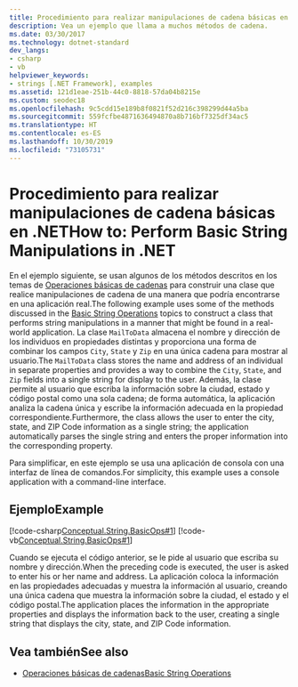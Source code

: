 ```yaml
---
title: Procedimiento para realizar manipulaciones de cadena básicas en .NET
description: Vea un ejemplo que llama a muchos métodos de cadena.
ms.date: 03/30/2017
ms.technology: dotnet-standard
dev_langs:
- csharp
- vb
helpviewer_keywords:
- strings [.NET Framework], examples
ms.assetid: 121d1eae-251b-44c0-8818-57da04b8215e
ms.custom: seodec18
ms.openlocfilehash: 9c5cdd15e189b8f0821f52d216c398299d44a5ba
ms.sourcegitcommit: 559fcfbe4871636494870a8b716bf7325df34ac5
ms.translationtype: HT
ms.contentlocale: es-ES
ms.lasthandoff: 10/30/2019
ms.locfileid: "73105731"
---
```

# <a name="how-to-perform-basic-string-manipulations-in-net"></a><span data-ttu-id="f6241-103">Procedimiento para realizar manipulaciones de cadena básicas en .NET</span><span class="sxs-lookup"><span data-stu-id="f6241-103">How to: Perform Basic String Manipulations in .NET</span></span>
<span data-ttu-id="f6241-104">En el ejemplo siguiente, se usan algunos de los métodos descritos en los temas de [Operaciones básicas de cadenas](../../../docs/standard/base-types/basic-string-operations.md) para construir una clase que realice manipulaciones de cadena de una manera que podría encontrarse en una aplicación real.</span><span class="sxs-lookup"><span data-stu-id="f6241-104">The following example uses some of the methods discussed in the [Basic String Operations](../../../docs/standard/base-types/basic-string-operations.md) topics to construct a class that performs string manipulations in a manner that might be found in a real-world application.</span></span> <span data-ttu-id="f6241-105">La clase `MailToData` almacena el nombre y dirección de los individuos en propiedades distintas y proporciona una forma de combinar los campos `City`, `State` y `Zip` en una única cadena para mostrar al usuario.</span><span class="sxs-lookup"><span data-stu-id="f6241-105">The `MailToData` class stores the name and address of an individual in separate properties and provides a way to combine the `City`, `State`, and `Zip` fields into a single string for display to the user.</span></span> <span data-ttu-id="f6241-106">Además, la clase permite al usuario que escriba la información sobre la ciudad, estado y código postal como una sola cadena; de forma automática, la aplicación analiza la cadena única y escribe la información adecuada en la propiedad correspondiente.</span><span class="sxs-lookup"><span data-stu-id="f6241-106">Furthermore, the class allows the user to enter the city, state, and ZIP Code information as a single string; the application automatically parses the single string and enters the proper information into the corresponding property.</span></span>  
  
 <span data-ttu-id="f6241-107">Para simplificar, en este ejemplo se usa una aplicación de consola con una interfaz de línea de comandos.</span><span class="sxs-lookup"><span data-stu-id="f6241-107">For simplicity, this example uses a console application with a command-line interface.</span></span>  
  
## <a name="example"></a><span data-ttu-id="f6241-108">Ejemplo</span><span class="sxs-lookup"><span data-stu-id="f6241-108">Example</span></span>  
 [!code-csharp[Conceptual.String.BasicOps#1](../../../samples/snippets/csharp/VS_Snippets_CLR/conceptual.string.basicops/cs/basicops.cs#1)]
 [!code-vb[Conceptual.String.BasicOps#1](../../../samples/snippets/visualbasic/VS_Snippets_CLR/conceptual.string.basicops/vb/basicops.vb#1)]  
  
 <span data-ttu-id="f6241-109">Cuando se ejecuta el código anterior, se le pide al usuario que escriba su nombre y dirección.</span><span class="sxs-lookup"><span data-stu-id="f6241-109">When the preceding code is executed, the user is asked to enter his or her name and address.</span></span> <span data-ttu-id="f6241-110">La aplicación coloca la información en las propiedades adecuadas y muestra la información al usuario, creando una única cadena que muestra la información sobre la ciudad, el estado y el código postal.</span><span class="sxs-lookup"><span data-stu-id="f6241-110">The application places the information in the appropriate properties and displays the information back to the user, creating a single string that displays the city, state, and ZIP Code information.</span></span>  
  
## <a name="see-also"></a><span data-ttu-id="f6241-111">Vea también</span><span class="sxs-lookup"><span data-stu-id="f6241-111">See also</span></span>

- [<span data-ttu-id="f6241-112">Operaciones básicas de cadenas</span><span class="sxs-lookup"><span data-stu-id="f6241-112">Basic String Operations</span></span>](../../../docs/standard/base-types/basic-string-operations.md)
